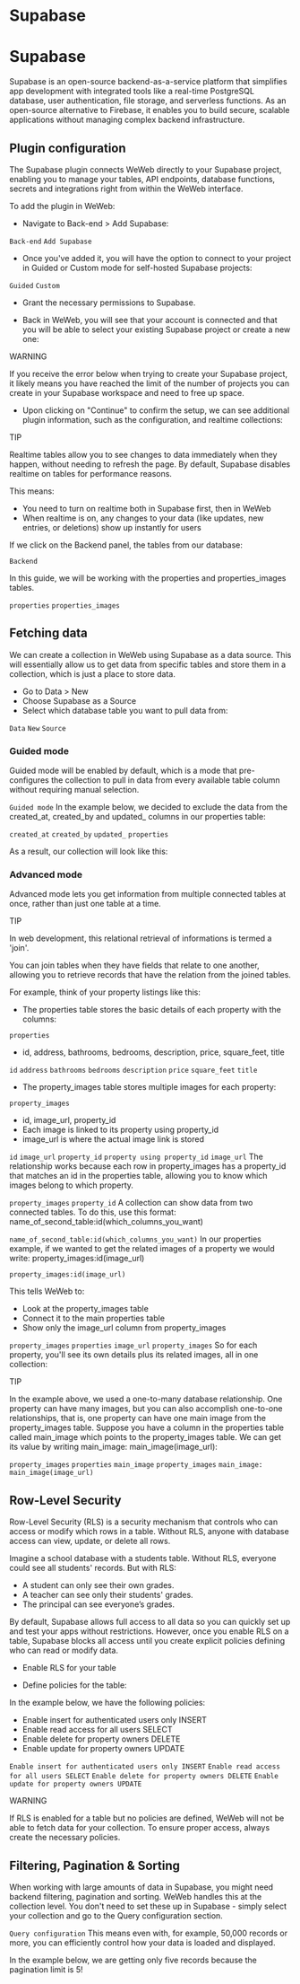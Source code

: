 # Supabase ​


# Supabase ​

Supabase is an open-source backend-as-a-service platform that simplifies app development with integrated tools like a real-time PostgreSQL database, user authentication, file storage, and serverless functions. As an open-source alternative to Firebase, it enables you to build secure, scalable applications without managing complex backend infrastructure.


## Plugin configuration ​

The Supabase plugin connects WeWeb directly to your Supabase project, enabling you to manage your tables, API endpoints, database functions, secrets and integrations right from within the WeWeb interface.

To add the plugin in WeWeb:

- Navigate to Back-end > Add Supabase:

`Back-end`
`Add Supabase`


- Once you've added it, you will have the option to connect to your project in Guided or Custom mode for self-hosted Supabase projects:

`Guided`
`Custom`


- Grant the necessary permissions to Supabase.



- Back in WeWeb, you will see that your account is connected and that you will be able to select your existing Supabase project or create a new one:



WARNING

If you receive the error below when trying to create your Supabase project, it likely means you have reached the limit of the number of projects you can create in your Supabase workspace and need to free up space.

- Upon clicking on "Continue" to confirm the setup, we can see additional plugin information, such as the configuration, and realtime collections:



TIP

Realtime tables allow you to see changes to data immediately when they happen, without needing to refresh the page. By default, Supabase disables realtime on tables for performance reasons.

This means:

- You need to turn on realtime both in Supabase first, then in WeWeb
- When realtime is on, any changes to your data (like updates, new entries, or deletions) show up instantly for users

If we click on the Backend panel, the tables from our database:

`Backend`


In this guide, we will be working with the properties and properties_images tables.

`properties`
`properties_images`

## Fetching data ​

We can create a collection in WeWeb using Supabase as a data source. This will essentially allow us to get data from specific tables and store them in a collection, which is just a place to store data.

- Go to Data > New
- Choose Supabase as a Source
- Select which database table you want to pull data from:

`Data`
`New`
`Source`



### Guided mode ​

Guided mode will be enabled by default, which is a mode that pre-configures the collection to pull in data from every available table column without requiring manual selection.

`Guided mode`
In the example below, we decided to exclude the data from the created_at, created_by and updated_ columns in our properties table:

`created_at`
`created_by`
`updated_`
`properties`


As a result, our collection will look like this:




### Advanced mode ​

Advanced mode lets you get information from multiple connected tables at once, rather than just one table at a time.

TIP

In web development, this relational retrieval of informations is termed a 'join'.

You can join tables when they have fields that relate to one another, allowing you to retrieve records that have the relation from the joined tables.

For example, think of your property listings like this:

- The properties table stores the basic details of each property with the columns:

`properties`
- id, address, bathrooms, bedrooms, description, price, square_feet, title

`id`
`address`
`bathrooms`
`bedrooms`
`description`
`price`
`square_feet`
`title`
- The property_images table stores multiple images for each property:

`property_images`
- id, image_url, property_id
- Each image is linked to its property using property_id
- image_url is where the actual image link is stored

`id`
`image_url`
`property_id`
`property using property_id`
`image_url`
The relationship works because each row in property_images has a property_id that matches an id in the properties table, allowing you to know which images belong to which property.

`property_images`
`property_id`
A collection can show data from two connected tables. To do this, use this format: name_of_second_table:id(which_columns_you_want)

`name_of_second_table:id(which_columns_you_want)`
In our properties example, if we wanted to get the related images of a property we would write: property_images:id(image_url)

`property_images:id(image_url)`


This tells WeWeb to:

- Look at the property_images table
- Connect it to the main properties table
- Show only the image_url column from property_images

`property_images`
`properties`
`image_url`
`property_images`
So for each property, you'll see its own details plus its related images, all in one collection:

TIP

In the example above, we used a one-to-many database relationship. One property can have many images, but you can also accomplish one-to-one relationships, that is, one property can have one main image from the property_images table. Suppose you have a column in the properties table called main_image which points to the property_images table. We can get its value by writing main_image: main_image(image_url):

`property_images`
`properties`
`main_image`
`property_images`
`main_image: main_image(image_url)`



## Row-Level Security ​

Row-Level Security (RLS) is a security mechanism that controls who can access or modify which rows in a table. Without RLS, anyone with database access can view, update, or delete all rows.

Imagine a school database with a students table. Without RLS, everyone could see all students' records. But with RLS:

- A student can only see their own grades.
- A teacher can see only their students' grades.
- The principal can see everyone’s grades.

By default, Supabase allows full access to all data so you can quickly set up and test your apps without restrictions. However, once you enable RLS on a table, Supabase blocks all access until you create explicit policies defining who can read or modify data.

- Enable RLS for your table



- Define policies for the table:



In the example below, we have the following policies:

- Enable insert for authenticated users only INSERT
- Enable read access for all users SELECT
- Enable delete for property owners DELETE
- Enable update for property owners UPDATE

`Enable insert for authenticated users only INSERT`
`Enable read access for all users SELECT`
`Enable delete for property owners DELETE`
`Enable update for property owners UPDATE`


WARNING

If RLS is enabled for a table but no policies are defined, WeWeb will not be able to fetch data for your collection. To ensure proper access, always create the necessary policies.


## Filtering, Pagination & Sorting ​

When working with large amounts of data in Supabase, you might need backend filtering, pagination and sorting. WeWeb handles this at the collection level. You don't need to set these up in Supabase - simply select your collection and go to the Query configuration section.

`Query configuration`
This means even with, for example, 50,000 records or more, you can efficiently control how your data is loaded and displayed.

In the example below, we are getting only five records because the pagination limit is 5!



